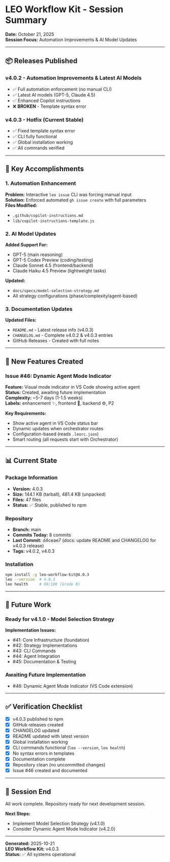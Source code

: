 # LEO Workflow Kit - Session Summary
**Date:** October 21, 2025  
**Session Focus:** Automation Improvements & AI Model Updates

---

## 📦 Releases Published

### v4.0.2 - Automation Improvements & Latest AI Models
- ✅ Full automation enforcement (no manual CLI)
- ✅ Latest AI models (GPT-5, Claude 4.5)
- ✅ Enhanced Copilot instructions
- ❌ **BROKEN** - Template syntax error

### v4.0.3 - Hotfix (Current Stable)
- ✅ Fixed template syntax error
- ✅ CLI fully functional
- ✅ Global installation working
- ✅ All commands verified

---

## 🎯 Key Accomplishments

### 1. Automation Enhancement
**Problem:** Interactive `leo issue` CLI was forcing manual input  
**Solution:** Enforced automated `gh issue create` with full parameters  
**Files Modified:**
- `.github/copilot-instructions.md`
- `lib/copilot-instructions-template.js`

### 2. AI Model Updates
**Added Support For:**
- GPT-5 (main reasoning)
- GPT-5 Codex Preview (coding/testing)
- Claude Sonnet 4.5 (frontend/backend)
- Claude Haiku 4.5 Preview (lightweight tasks)

**Updated:**
- `docs/specs/model-selection-strategy.md`
- All strategy configurations (phase/complexity/agent-based)

### 3. Documentation Updates
**Updated Files:**
- `README.md` - Latest release info (v4.0.3)
- `CHANGELOG.md` - Complete v4.0.2 & v4.0.3 entries
- GitHub Releases - Created with full notes

---

## 🚀 New Features Created

### Issue #46: Dynamic Agent Mode Indicator
**Feature:** Visual mode indicator in VS Code showing active agent  
**Status:** Created, awaiting future implementation  
**Complexity:** ~5-7 days (1-1.5 weeks)  
**Labels:** enhancement ✨, frontend 🎨, backend ⚙️, P2

**Key Requirements:**
- Show active agent in VS Code status bar
- Dynamic updates when orchestrator routes
- Configuration-based (reads `.leorc.json`)
- Smart routing (all requests start with Orchestrator)

---

## 📊 Current State

### Package Information
- **Version:** 4.0.3
- **Size:** 144.1 KB (tarball), 481.4 KB (unpacked)
- **Files:** 47 files
- **Status:** ✅ Stable, published to npm

### Repository
- **Branch:** main
- **Commits Today:** 8 commits
- **Last Commit:** d4ceae7 (docs: update README and CHANGELOG for v4.0.3 release)
- **Tags:** v4.0.2, v4.0.3

### Installation
```bash
npm install -g leo-workflow-kit@4.0.3
leo --version  # 4.0.3
leo health     # 88/100 (Grade B)
```

---

## 🎯 Future Work

### Ready for v4.1.0 - Model Selection Strategy
**Implementation Issues:**
- #41: Core Infrastructure (foundation)
- #42: Strategy Implementations
- #43: CLI Commands
- #44: Agent Integration
- #45: Documentation & Testing

### Awaiting Future Implementation
- #46: Dynamic Agent Mode Indicator (VS Code extension)

---

## ✅ Verification Checklist

- [x] v4.0.3 published to npm
- [x] GitHub releases created
- [x] CHANGELOG updated
- [x] README updated with latest version
- [x] Global installation working
- [x] CLI commands functional (`leo --version`, `leo health`)
- [x] No syntax errors in templates
- [x] Documentation complete
- [x] Repository clean (no uncommitted changes)
- [x] Issue #46 created and documented

---

## 🙏 Session End

All work complete. Repository ready for next development session.

**Next Steps:**
- Implement Model Selection Strategy (v4.1.0)
- Consider Dynamic Agent Mode Indicator (v4.2.0)

---

**Generated:** 2025-10-21  
**LEO Workflow Kit:** v4.0.3  
**Status:** ✅ All systems operational
